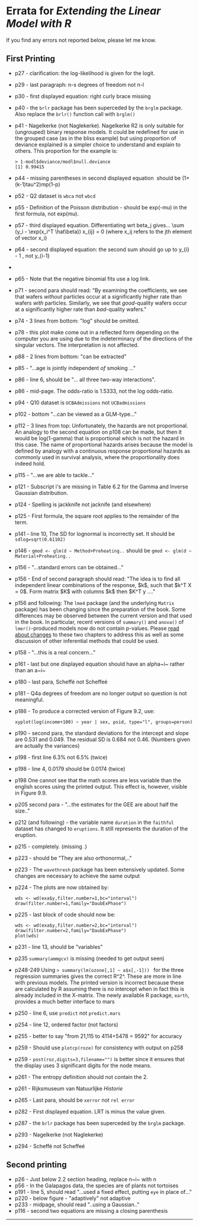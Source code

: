 # Errata for *Extending the Linear Model with R*

If you find any errors not reported below, please let me know.

## First Printing

-   p27 - clarification: the log-likelihood is given for the logit.

-   p29 - last paragraph: n-s degrees of freedom not n-l

-   p30 - first displayed equation: right curly brace missing

-   p40 - the `brlr` package has been superceded by the `brglm` package.
    Also replace the `brlr()` function call with `brglm()`

-   p41 - Nagelkerke (not Naglekerke). Nagelkerke R2 is only suitable
    for (ungrouped) binary response models. It could be redefined for
    use in the grouped case (as in the bliss example) but using
    proportion of deviance explained is a simpler choice to understand
    and explain to others. This proportion for the example is:

        > 1-modl$deviance/modl$null.deviance
        [1] 0.99415

-   p44 - missing parentheses in second displayed equation ­ should be
    (1+(k-1)tau\^2)mp(1-p)

-   p52 - Q2 dataset is `wbca` not `wbcd`

-   p55 - Definition of the Poisson distribution - should be exp(-mu) in
    the first formula, not exp(mu).

-   p57 - third displayed equation. Differentiating wrt beta_j gives\...
    \\sum (y_i - \\exp(x_i\^T \\hat\\beta)) x\_{ij} = 0 (where x_ij
    refers to the jth element of vector x_i)

-   p64 - second displayed equation: the second sum should go up to
    y\_{i} - 1 , not y\_{i-1}

-   

-   p65 - Note that the negative binomial fits use a log link.

-   p71 - second para should read: \"By examining the coefficients, we
    see that wafers *without* particles occur at a significantly higher
    rate than wafers *with* particles. Similarly, we see that
    *good*-quality wafers occur at a significantly higher rate than
    *bad*-quality wafers.\"

-   p74 - 3 lines from bottom: \"log\" should be omitted.

-   p78 - this plot make come out in a reflected form depending on the
    computer you are using due to the indeterminacy of the directions of
    the singular vectors. The interpretation is not affected.

-   p88 - 2 lines from bottom: \"can be extracted\"

-   p85 - \"\...age is jointly independent *of* smoking \...\"

-   p86 - line 6, should be \"\... all three two-way interactions\".

-   p86 - mid-page. The odds-ratio is 1.5333, not the log odds-ratio.

-   p94 - Q10 dataset is `UCBAdmissions` not `UCBadmissions`

-   p102 - bottom \"\...can be viewed as a GLM-type\...\"

-   p112 - 3 lines from top: Unfortunately, the hazards are not
    proportional. An analogy to the second equation on p108 can be made,
    but then it would be log(1-gamma) that is proportional which is not
    the hazard in this case. The name of proportional hazards arises
    because the model is defined by analogy with a continuous response
    proportional hazards as commonly used in survival analysis, where
    the proportionality does indeed hold.

-   p115 - \"\...we are able to tackle\...\"

-   p121 - Subscript i\'s are missing in Table 6.2 for the Gamma and
    Inverse Gaussian distribution.

-   p124 - Spelling is jackknife not jacknife (and elsewhere)

-   p125 - First formula, the square root applies to the remainder of
    the term.

-   p141 - line 10, The SD for lognormal is incorrectly set. It should
    be `sdlog=sqrt(0.61102)`

-   p146 - `gmod <- glm(d ~ Method+Preheating..` should be
    `gmod <- glm(d ~ Material+Preheating..`

-   p156 - \"\...standard errors can be obtained\...\"

-   p156 - End of second paragraph should read: \"The idea is to find
    all independent linear combinations of the response, \$k\$, such
    that \$k\^T X = 0\$. Form matrix \$K\$ with columns \$k\$ then
    \$K\^T y \....\"

-   p156 and following: The `lme4` package (and the underlying `Matrix`
    package) has been changing since the preparation of the book. Some
    differences may be observed between the current version and that
    used in the book. In particular, recent versions of `summary()` and
    `anova()` of `lmer()`-produced models now do not contain p-values.
    Please [read about changes](mixchange.md) to these two chapters to
    address this as well as some discussion of other inferential methods
    that could be used.

-   p158 - \"\...this is a real concern\...\"

-   p161 - last but one displayed equation should have an alpha~i~
    rather than an a~i~

-   p180 - last para, Scheffé not Scheffeé

-   p181 - Q4a degrees of freedom are no longer output so question is
    not meaningful.

-   p186 - To produce a corrected version of Figure 9.2, use:

        xyplot(log(income+100) ~ year | sex, psid, type="l", groups=person)

-   p190 - second para, the standard deviations for the intercept and
    slope are 0.531 and 0.049. The residual SD is 0.684 not 0.46.
    (Numbers given are actually the variances)

-   p198 - first line 6.3% not 6.5% (twice)

-   p198 - line 4, 0.0179 should be 0.0174 (twice)

-   p198 One cannot see that the math scores are less variable than the
    english scores using the printed output. This effect is, however,
    visible in Figure 9.9.

-   p205 second para - \"\...the estimates for the GEE are about half
    the size..\"

-   p212 (and following) - the variable name `duration` in the
    `faithful` dataset has changed to `eruptions`. It still represents
    the duration of the eruption.

-   p215 - completely. (missing .)

-   p223 - should be \"They are also orthonormal,..\"

-   p223 - The `wavethresh` package has been extensively updated. Some
    changes are necessary to achieve the same output

-   p224 - The plots are now obtained by:

        wds <- wd(exa$y,filter.number=1,bc="interval")
        draw(filter.number=1,family="DaubExPhase")

-   p225 - last block of code should now be:

        wds <- wd(exa$y,filter.number=2,bc="interval")
        draw(filter.number=2,family="DaubExPhase")
        plot(wds)

-   p231 - line 13, should be \"variables\"

-   p235 `summary(ammgcv)` is missing (needed to get output seen)

-   p248-249 Using `> summary(lm(ozone[,1] ~ a$x[,-1])) ` for the three
    regression summaries gives the correct R^2^. These are more in line
    with previous models. The printed version is incorrect because these
    are calculated by R assuming there is no intercept when in fact this
    is already included in the X-matrix. The newly available R package,
    `earth`, provides a much better interface to mars

-   p250 - line 6, use `predict` not `predict.mars`

-   p254 - line 12, ordered factor (not factors)

-   p255 - better to say \"from 21,115 to 4114+5478 = 9592\" for
    accuracy

-   p259 - Should use `plotcp(roze)` for consistency with output on p258

-   p259 - `post(roz,digits=3,filename="")` is better since it ensures
    that the display uses 3 significant digits for the node means.

-   p261 - The entropy definition should not contain the 2.

-   p261 - Rijksmuseum van Natuurlijke *Historie*

-   p265 - Last para, should be `xerror` not `rel error`

-   p282 - First displayed equation. LRT is minus the value given.

-   p287 - the `brlr` package has been superceded by the `brglm`
    package.

-   p293 - Nagelkerke (not Naglekerke)

-   p294 - Scheffé not Scheffeé

## Second printing

-   p26 - Just below 2.2 section heading, replace n~i~ with n
-   p56 - In the Galapagos data, the species are of plants not tortoises
-   p191 - line 5, should read \"\...used a fixed effect, putting `eye`
    in place of\...\"
-   p220 - below figure - \"adaptively\" not adaptive
-   p233 - midpage, should read \"..using a Gaussian..\"
-   p116 - second two equations are missing a closing parenthesis

------------------------------------------------------------------------
